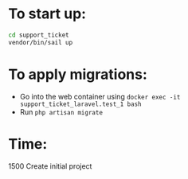 # To start up:
```bash
cd support_ticket
vendor/bin/sail up
```

# To apply migrations:
* Go into the web container using
    `docker exec -it support_ticket_laravel.test_1 bash`
* Run
    `php artisan migrate`

# Time:
1500 Create initial project